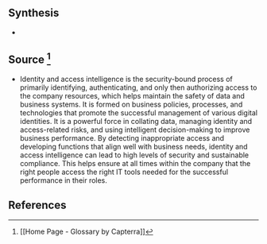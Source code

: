## Synthesis
- 
## Source [^1]
- Identity and access intelligence is the security-bound process of primarily identifying, authenticating, and only then authorizing access to the company resources, which helps maintain the safety of data and business systems. It is formed on business policies, processes, and technologies that promote the successful management of various digital identities. It is a powerful force in collating data, managing identity and access-related risks, and using intelligent decision-making to improve business performance. By detecting inappropriate access and developing functions that align well with business needs, identity and access intelligence can lead to high levels of security and sustainable compliance. This helps ensure at all times within the company that the right people access the right IT tools needed for the successful performance in their roles.
## References

[^1]: [[Home Page - Glossary by Capterra]]